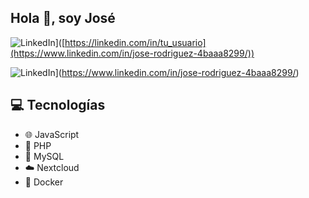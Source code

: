## Hola 👋, soy José
![LinkedIn](https://img.shields.io/badge/LinkedIn-Profile-blue)]([https://linkedin.com/in/tu_usuario](https://www.linkedin.com/in/jose-rodriguez-4baaa8299/))


![LinkedIn](https://img.shields.io/badge/LinkedIn-Profile-blue)](https://www.linkedin.com/in/jose-rodriguez-4baaa8299/)

## 💻 Tecnologías
- 🌐 JavaScript
- 🐘 PHP
- 🐬 MySQL
- ☁️ Nextcloud
- 🐳 Docker

